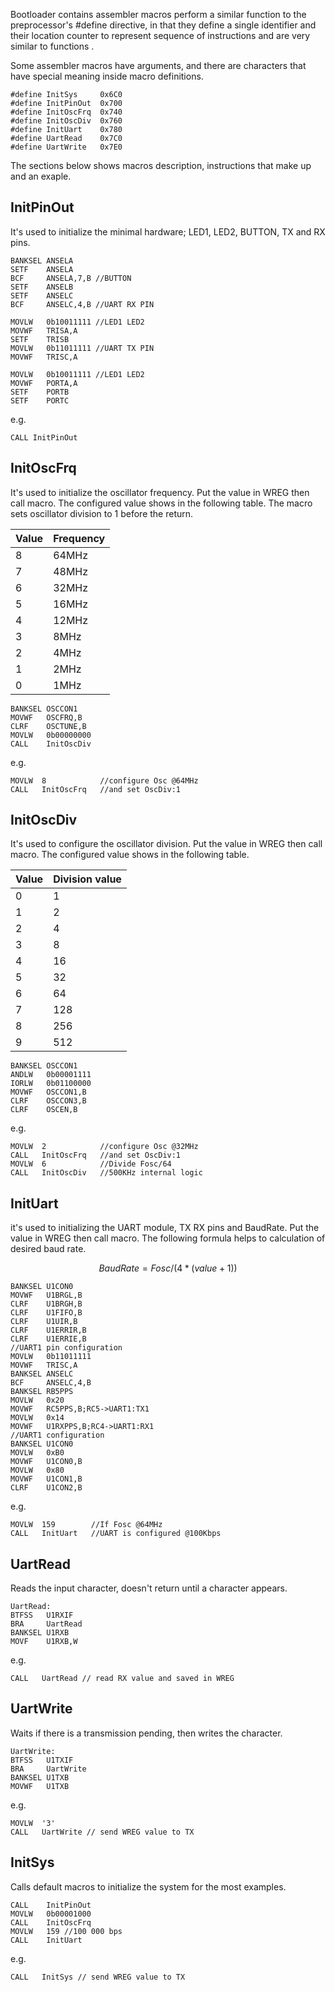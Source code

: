 Bootloader contains assembler macros perform a similar function to the preprocessor's #define directive, in that 
they define a single identifier and their location counter to represent sequence of instructions and are very similar to functions .

Some assembler macros have arguments, and there are characters that have special meaning inside macro definitions.
```
#define InitSys	    0x6C0
#define InitPinOut  0x700
#define InitOscFrq  0x740
#define InitOscDiv  0x760
#define InitUart    0x780
#define UartRead    0x7C0
#define UartWrite   0x7E0
```

The sections below shows macros description, instructions that make up and an exaple.
## InitPinOut
It's used to initialize the minimal hardware; LED1, LED2, BUTTON, TX and RX pins.

    BANKSEL ANSELA
    SETF    ANSELA
    BCF     ANSELA,7,B //BUTTON
    SETF    ANSELB
    SETF    ANSELC
    BCF     ANSELC,4,B //UART RX PIN
    
    MOVLW   0b10011111 //LED1 LED2
    MOVWF   TRISA,A
    SETF    TRISB
    MOVLW   0b11011111 //UART TX PIN
    MOVWF   TRISC,A
    
    MOVLW   0b10011111 //LED1 LED2
    MOVWF   PORTA,A
    SETF    PORTB
    SETF    PORTC

e.g.
```
CALL InitPinOut
```
## InitOscFrq
It's used to initialize the oscillator frequency. Put the value in WREG then call macro. The configured value shows in the following table. The macro sets oscillator division to 1 before the return.

| Value | Frequency |
| --- | --- |
| 8 | 64MHz |
| 7 | 48MHz |
| 6 | 32MHz |
| 5 | 16MHz |
| 4 | 12MHz |
| 3 | 8MHz |
| 2 | 4MHz |
| 1 | 2MHz |
| 0 | 1MHz |

    BANKSEL OSCCON1
    MOVWF   OSCFRQ,B
    CLRF    OSCTUNE,B
    MOVLW   0b00000000
    CALL    InitOscDiv
e.g.
```
MOVLW  8            //configure Osc @64MHz
CALL   InitOscFrq   //and set OscDiv:1
```

## InitOscDiv
It's used to configure the oscillator division. Put the value in WREG then call macro. The configured value shows in the following table.

| Value | Division value |
| --- | --- |
| 0 | 1 |
| 1 | 2 |
| 2 | 4 |
| 3 | 8 |
| 4 | 16 |
| 5 | 32 |
| 6 | 64 |
| 7 | 128 |
| 8 | 256 |
| 9 | 512 |


    BANKSEL OSCCON1
    ANDLW   0b00001111
    IORLW   0b01100000
    MOVWF   OSCCON1,B
    CLRF    OSCCON3,B
    CLRF    OSCEN,B

e.g.
```
MOVLW  2            //configure Osc @32MHz
CALL   InitOscFrq   //and set OscDiv:1
MOVLW  6            //Divide Fosc/64
CALL   InitOscDiv   //500KHz internal logic
```
## InitUart
it's used to initializing the UART module, TX RX pins and BaudRate. Put the value in WREG then call macro. The following formula helps to calculation of desired baud rate.

```math
BaudRate=Fosc/(4*(value+1))
```

    BANKSEL U1CON0
    MOVWF   U1BRGL,B
    CLRF    U1BRGH,B
    CLRF    U1FIFO,B
    CLRF    U1UIR,B
    CLRF    U1ERRIR,B
    CLRF    U1ERRIE,B    
    //UART1 pin configuration
    MOVLW   0b11011111
    MOVWF   TRISC,A
    BANKSEL ANSELC
    BCF	    ANSELC,4,B
    BANKSEL RB5PPS
    MOVLW   0x20
    MOVWF   RC5PPS,B;RC5->UART1:TX1
    MOVLW   0x14
    MOVWF   U1RXPPS,B;RC4->UART1:RX1
    //UART1 configuration
    BANKSEL U1CON0
    MOVLW   0xB0
    MOVWF   U1CON0,B
    MOVLW   0x80
    MOVWF   U1CON1,B
    CLRF    U1CON2,B

e.g.
```
MOVLW  159        //If Fosc @64MHz
CALL   InitUart   //UART is configured @100Kbps
```
## UartRead
Reads the input character, doesn't return until a character appears.

    UartRead:
    BTFSS   U1RXIF
    BRA     UartRead
    BANKSEL U1RXB
    MOVF    U1RXB,W

e.g.
```
CALL   UartRead // read RX value and saved in WREG
```
## UartWrite

Waits if there is a transmission pending, then writes the character.

    UartWrite:
    BTFSS   U1TXIF
    BRA     UartWrite
    BANKSEL U1TXB
    MOVWF   U1TXB


e.g.
```
MOVLW  '3'
CALL   UartWrite // send WREG value to TX
```
## InitSys
Calls default macros to initialize the system for the most examples.

    CALL    InitPinOut
    MOVLW   0b00001000
    CALL    InitOscFrq
    MOVLW   159 //100 000 bps
    CALL    InitUart	

e.g.
```
CALL   InitSys // send WREG value to TX
```
